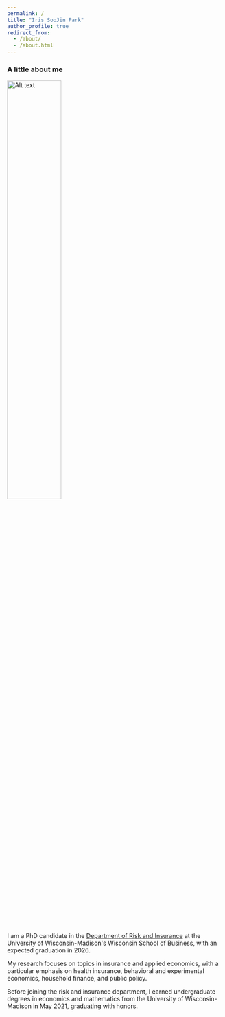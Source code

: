```yaml
---
permalink: /
title: "Iris SooJin Park"
author_profile: true
redirect_from: 
  - /about/
  - /about.html
---
```


### A little about me

<img src="images/DSC09184_edit.jpg" alt="Alt text" style="width:50%; margin-bottom: 20px;">

I am a PhD candidate in the [Department of Risk and Insurance](https://business.wisc.edu/faculty-research/risk-insurance/) at the University of Wisconsin-Madison's Wisconsin School of Business, with an expected graduation in 2026.

My research focuses on topics in insurance and applied economics, with a particular emphasis on health insurance, behavioral and experimental economics, household finance, and public policy.

Before joining the risk and insurance department, I earned undergraduate degrees in economics and mathematics from the University of Wisconsin-Madison in May 2021, graduating with honors.
